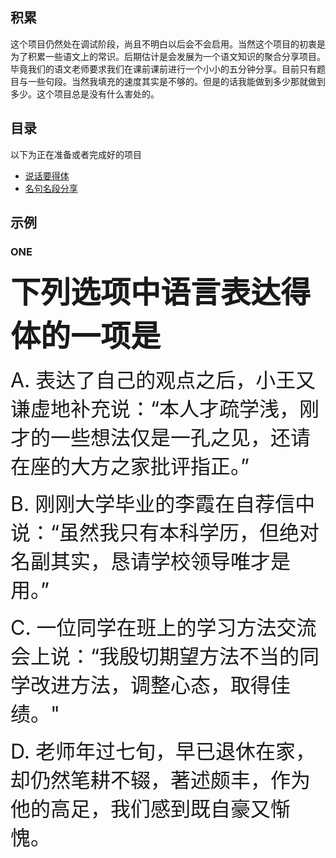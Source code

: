 <h2>积累</h2>
<p>这个项目仍然处在调试阶段，尚且不明白以后会不会启用。当然这个项目的初衷是为了积累一些语文上的常识。后期估计是会发展为一个语文知识的聚合分享项目。毕竟我们的语文老师要求我们在课前课前进行一个小小的五分钟分享。目前只有题目与一些句段。当然我填充的速度其实是不够的。但是的话我能做到多少那就做到多少。这个项目总是没有什么害处的。</p>
<h2>目录</h2>
<p>以下为正在准备或者完成好的项目</p><ul>
<li><a href="about:blank">说话要得体</a></li>
<li><a href="about:blank">名句名段分享</a></li>
</ul>
<h2>示例</h2><h3>ONE</h3>
<p><b><font size="7">下列选项中语言表达得体的一项是</font></b></p>
<p><font size="6">A. 表达了自己的观点之后，小王又谦虚地补充说：“本人才疏学浅，刚才的一些想法仅是一孔之见，还请在座的大方之家批评指正。”</font></p>
<p><font size="6">B. 刚刚大学毕业的李霞在自荐信中说：“虽然我只有本科学历，但绝对名副其实，恳请学校领导唯才是用。”</font></p>
<p><font size="6">C. 一位同学在班上的学习方法交流会上说：“我殷切期望方法不当的同学改进方法，调整心态，取得佳绩。"</font></p>
<p><font size="6">D. 老师年过七旬，早已退休在家，却仍然笔耕不辍，著述颇丰，作为他的高足，我们感到既自豪又惭愧。</font></p>
<!--A项“一孔之见”是指从一个小窟窿里所看到的。比喻狭隘片面的见解。可以用作自谦之词，使用得体；“大方之家”原指懂得大道理的人，后泛指见识广，有学问的内行人。使用得体。B项，“自荐信”应既自信，又谦虚；“绝对名副其实”、“惟才是用”显得自高自大，有悖“谦虚”。C项，“殷切期望”多用于长辈对晚辈或领导对下属，用于同学之间不合适。D项，“高足”是敬辞，可以用来称呼别人的学生，但不能自称。>
